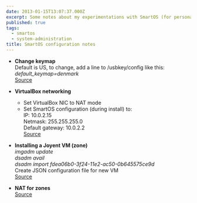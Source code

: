 ```yaml
---
date: 2013-01-15T13:07:37.000Z
excerpt: Some notes about my experimentations with SmartOS (for personal use).
published: true
tags:
  - smartos
  - system-administration
title: SmartOS configuration notes
---
```

*   **Change keymap**  
    Default is US, to change, add a line to /usbkey/config like this:  
    _default_keymap=denmark_  
    [Source](https://wiki.smartos.org/extra-configuration-options/#extraconfigurationoptions-Console%2FLogin%2FSSHkeys)

    [](https://wiki.smartos.org/extra-configuration-options/#extraconfigurationoptions-Console%2FLogin%2FSSHkeys)

*   **VirtualBox networking**  
    * Set VirtualBox NIC to NAT mode  
    * Set SmartOS configuration (during install) to:  
    IP: 10.0.2.15  
    Netmask: 255.255.255.0  
    Default gateway: 10.0.2.2  
    [Source](https://blogs.oracle.com/fatbloke/entry/networking_in_virtualbox1#NAT)

    [](https://blogs.oracle.com/fatbloke/entry/networking_in_virtualbox1#NAT)

*   **Installing a Joyent VM (zone)**  
    _imgadm update_  
    _dsadm avail_  
    _dsadm import fdea06b0-3f24-11e2-ac50-0b645575ce9d_  
    Create JSON configuration file for new VM   
    [Source](https://terramagnus.com/discovering-smartos/)

    [](https://terramagnus.com/discovering-smartos/)

*   **NAT for zones**  
    [Source](https://wiki.smartos.org/extra-configuration-options/#extraconfigurationoptions-Console%2FLogin%2FSSHkeys)

